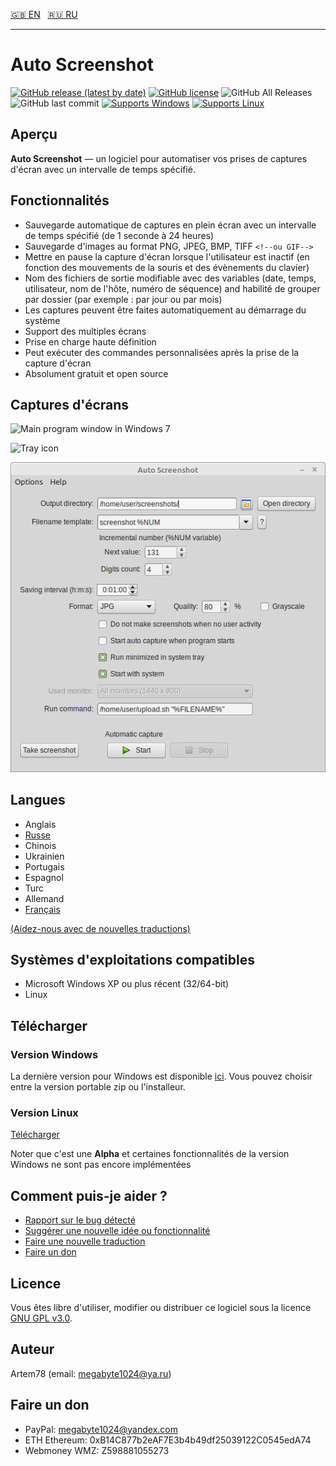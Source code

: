 [:uk: EN](README.md "English")&nbsp;&nbsp;
[:ru: RU](README-ru.md "Russian")

---
Auto Screenshot
===============
[![GitHub release (latest by date)](https://img.shields.io/github/v/release/artem78/AutoScreenshot?style=plastic)](https://github.com/artem78/AutoScreenshot/releases/latest)
[![GitHub license](https://img.shields.io/github/license/artem78/AutoScreenshot?style=plastic)](https://github.com/artem78/AutoScreenshot/blob/master/LICENSE.txt)
![GitHub All Releases](https://img.shields.io/github/downloads/artem78/AutoScreenshot/total?style=plastic)
![GitHub last commit](https://img.shields.io/github/last-commit/artem78/AutoScreenshot?style=plastic)
[![Supports Windows](https://img.shields.io/badge/support-Windows-blue?logo=Windows&style=plastic)](https://github.com/artem78/AutoScreenshot/releases/latest)
[![Supports Linux](https://img.shields.io/badge/support-Linux-white?logo=Linux&style=plastic)](https://github.com/artem78/AutoScreenshot/releases/latest)

## Aperçu

**Auto Screenshot** — un logiciel pour automatiser vos prises de captures d'écran avec un intervalle de temps spécifié.

## Fonctionnalités

* Sauvegarde automatique de captures en plein écran avec un intervalle de temps spécifié (de 1 seconde à 24 heures)
* Sauvegarde d'images au format PNG, JPEG, BMP, TIFF `<!--ou GIF-->`
* Mettre en pause la capture d'écran lorsque l'utilisateur est inactif (en fonction des mouvements de la souris et des évènements du clavier)
* Nom des fichiers de sortie modifiable avec des variables (date, temps, utilisateur, nom de l'hôte, numéro de séquence) and habilité de grouper par dossier (par exemple : par jour ou par mois)
* Les captures peuvent être faites automatiquement au démarrage du système
* Support des multiples écrans
* Prise en charge haute définition
* Peut exécuter des commandes personnalisées après la prise de la capture d'écran
* Absolument gratuit et open source

## Captures d'écrans

![Main program window in Windows 7](images/main_window.png "Main program window in Windows 7")

![Tray icon](images/tray_icon_animation.gif "Tray icon")

![Runinng on Linux Mint](images/main_window_in_linux_mint.png "Runinng on Linux Mint")

## Langues

* Anglais
* [Russe](README-ru.md)
* Chinois
* Ukrainien
* Portugais
* Espagnol
* Turc
* Allemand
* [Français](README-fr.md)

[(Aidez-nous avec de nouvelles traductions)](https://github.com/artem78/AutoScreenshot/issues/5)

## Systèmes d'exploitations compatibles  

* Microsoft Windows XP ou plus récent (32/64-bit)
* Linux

## Télécharger
### Version Windows

La dernière version pour Windows est disponible [ici](https://github.com/artem78/AutoScreenshot/releases/latest). Vous pouvez choisir entre la version portable zip ou l'installeur.

### Version Linux
[Télécharger](https://github.com/artem78/AutoScreenshot/releases/tag/v1.10.4-linux.alpha.1)

Noter que c'est une **Alpha** et certaines fonctionnalités de la version Windows ne sont pas encore implémentées  

## Comment puis-je aider ?
* [Rapport sur le bug détecté](https://github.com/artem78/AutoScreenshot/issues/new?assignees=&labels=bug&template=bug_report.md&title=)
* [Suggérer une nouvelle idée ou fonctionnalité](https://github.com/artem78/AutoScreenshot/issues/new?assignees=&labels=enhancement&template=feature_request.md&title=)
* [Faire une nouvelle traduction](https://github.com/artem78/AutoScreenshot/issues/5)
* [Faire un don](#donate)

## Licence
Vous êtes libre d'utiliser, modifier ou distribuer ce logiciel sous la licence [GNU GPL v3.0](https://github.com/artem78/AutoScreenshot/blob/master/LICENSE.txt).

## Auteur
Artem78 (email: [megabyte1024@ya.ru](mailto:megabyte1024@ya.ru?subject=AutoScreenshot))

## Faire un don
- PayPal: megabyte1024@yandex.com
- ETH Ethereum: 0xB14C877b2eAF7E3b4b49df25039122C0545edA74
- Webmoney WMZ: Z598881055273

